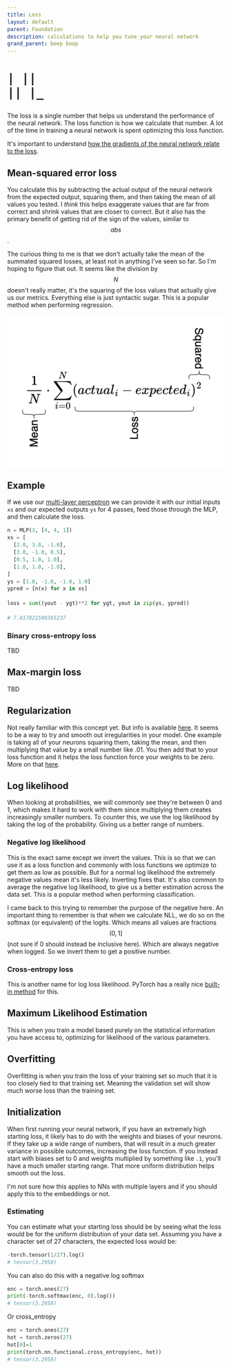 ```yaml
---
title: Loss
layout: default
parent: Foundation
description: calculations to help you tune your neural network
grand_parent: beep boop
---
```


<h1><pre>
| ||
|| |_
</pre></h1>

The loss is a single number that helps us understand the performance of the neural network. The loss function is how we calculate that number. A lot of the time in training a neural network is spent optimizing this loss function.

It's important to understand [how the gradients of the neural network relate to the loss](../gradient-descent#how-gradients-relate-to-the-loss).

## Mean-squared error loss

You calculate this by subtracting the actual output of the neural network from the expected output, squaring them, and then taking the mean of all values you tested. I _think_ this helps exaggerate values that are far from correct and shrink values that are closer to correct. But it also has the primary benefit of getting rid of the sign of the values, similar to $$abs$$.

The curious thing to me is that we don't actually take the mean of the summated squared losses, at least not in anything I've seen so far. So I'm hoping to figure that out. It seems like the division by $$N$$ doesn't really matter, it's the squaring of the loss values that actually give us our metrics. Everything else is just syntactic sugar. This is a popular method when performing regression.

![Mathematical expression of mean squared loss](./mean-squared-loss.png)

## Example

If we use our [multi-layer perceptron](../multi-layer-perceptron/) we can provide it with our initial inputs `xs` and our expected outputs `ys` for 4 passes, feed those through the MLP, and then calculate the loss.

```python
n = MLP(3, [4, 4, 1])
xs = [
  [2.0, 3.0, -1.0],
  [3.0, -1.0, 0.5],
  [0.5, 1.0, 1.0],
  [1.0, 1.0, -1.0],
]
ys = [1.0, -1.0, -1.0, 1.0]
ypred = [n(x) for x in xs]

loss = sum((yout - ygt)**2 for ygt, yout in zip(ys, ypred))

# 7.817821598365237
```

### Binary cross-entropy loss

TBD

## Max-margin loss

TBD

## Regularization

Not really familiar with this concept yet. But info is available [here](https://developers.google.com/machine-learning/crash-course/regularization-for-simplicity/l2-regularization). It seems to be a way to try and smooth out irregularities in your model. One example is taking all of your neurons squaring them, taking the mean, and then multiplying that value by a small number like .01. You then add that to your loss function and it helps the loss function force your weights to be zero. More on that [here](https://youtu.be/PaCmpygFfXo?si=oNApqfob8J9w3hhG&t=6817).

## Log likelihood

When looking at probabilities, we will commonly see they're between 0 and 1, which makes it hard to work with them since multiplying them creates increasingly smaller numbers. To counter this, we use the log likelihood by taking the log of the probability. Giving us a better range of numbers.

### Negative log likelihood

This is the exact same except we invert the values. This is so that we can use it as a loss function and commonly with loss functions we optimize to get them as low as possible. But for a normal log likelihood the extremely negative values mean it's less likely. Inverting fixes that. It's also common to average the negative log likelihood, to give us a better estimation across the data set. This is a popular method when performing classification.

I came back to this trying to remember the purpose of the negative here. An important thing to remember is that when we calculate NLL, we do so on the softmax (or equivalent) of the logits. Which means all values are fractions $$(0,1]$$ (not sure if 0 should instead be inclusive here). Which are always negative when logged. So we invert them to get a positive number.

### Cross-entropy loss

This is another name for log loss likelihood. PyTorch has a really nice [built-in method](../../frameworks/pytorch#cross-entropy) for this.

## Maximum Likelihood Estimation

This is when you train a model based purely on the statistical information you have access to, optimizing for likelihood of the various parameters.

## Overfitting

Overfitting is when you train the loss of your training set so much that it is too closely tied to that training set. Meaning the validation set will show much worse loss than the training set.

## Initialization

When first running your neural network, if you have an extremely high starting loss, it likely has to do with the weights and biases of your neurons. If they take up a wide range of numbers, that will result in a much greater variance in possible outcomes, increasing the loss function. If you instead start with biases set to 0 and weights multiplied by something like `.1`, you'll have a much smaller starting range. That more uniform distribution helps smooth out the loss.

I'm not sure how this applies to NNs with multiple layers and if you should apply this to the embeddings or not.

### Estimating

You can estimate what your starting loss should be by seeing what the loss would be for the uniform distribution of your data set. Assuming you have a character set of 27 characters, the expected loss would be:

```python
-torch.tensor(1/27).log()
# tensor(3.2958)
```

You can also do this with a negative log softmax

```python
enc = torch.ones(27)
print(-torch.softmax(enc, 0).log())
# tensor(3.2958)
```

Or cross_entropy

```python
enc = torch.ones(27)
hot = torch.zeros(27)
hot[0]=1
print(torch.nn.functional.cross_entropy(enc, hot))
# tensor(3.2958)
```
